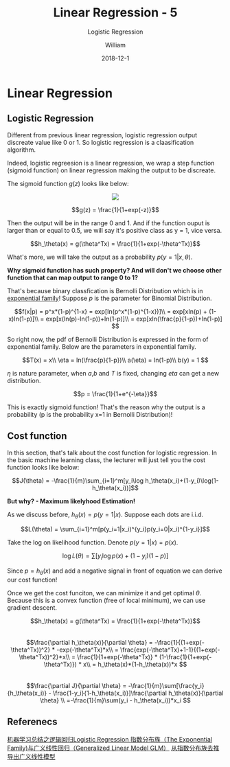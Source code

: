 ﻿---
layout:     post
title:      Linear Regression - 5
subtitle:   Logistic Regression
date:       2018-12-1
author:     William
header-img: img/post-bg-regression.jpg
catalog: true
tags:
    - Regression
    - Math
---
<script type="text/x-mathjax-config">
  MathJax.Hub.Config({
    tex2jax: { 
      inlineMath: [['$','$'], ['\\(','\\)']],
      processEscapes: true
    }
  });
  </script>
<script type="text/javascript" async
  src="https://cdnjs.cloudflare.com/ajax/libs/mathjax/2.7.5/MathJax.js?config=TeX-MML-AM_CHTML">
</script>

# Linear Regression
## Logistic Regression

Different from previous linear regression, logistic regression output discreate value like 0 or 1. So logistic regression is a claasification algorithm.

Indeed, logistic regreesion is a linear regression, we wrap a step function (sigmoid function) on linear regression making the output to be discreate.

The sigmoid function $g(z)$ looks like below:

<center><img src = "https://wei2624.github.io/images/cs229_lec1_logistic.png"/> </center>

$$g(z) = \frac{1}{1+exp(-z)}$$

Then the output will be in the range 0 and 1. And if the function ouput is larger than or equal to 0.5, we will say it's positive class as y = 1, vice versa.

$$h_\theta(x) = g(\theta^Tx) = \frac{1}{1+exp(-\theta^Tx)}$$

What's more, we will take the output as a probability $p(y=1|x,\theta)$. 

**Why sigmoid function has such property? And will don't we choose other function that can map output to range 0 to 1?**

That's because binary classfication is Bernolli Distribution which is in [exponential family](http://www.debugrun.com/a/sMS657x.html)! Suppose $p$ is the parameter for Binomial Distribution.

$$f(x|p) = p^x*(1-p)^{1-x} = exp[In(p^x*(1-p)^{1-x})]\\
= exp[xIn(p) + (1-x)In(1-p)]\\
= exp[x(In(p)-In(1-p))+In(1-p)]\\
= exp[xIn(\frac{p}{1-p})+In(1-p)]
$$

So right now, the pdf of Bernolli Distribution is expressed in the form of exponential family. Below are the parameters in exponential family.

$$T(x) = x\\
\eta = In(\frac{p}{1-p})\\
a(\eta) = In(1-p)\\
b(y) = 1
$$

$\eta$ is nature parameter, when $a$,$b$ and $T$ is fixed, changing $eta$ can get a new distribution.

$$p = \frac{1}{1+e^{-\eta}}$$

This is exactly sigmoid function! That's the reason why the output is a probability (p is the probability x=1 in Bernolli Distribution)! 

## Cost function 

In this section, that's talk about the cost function for logistic regression. In the basic machine learning class, the lecturer will just tell you the cost function looks like below:

$$J(\theta) = -\frac{1}{m}\sum_{i=1}^m[y_i\log h_\theta(x_i)+(1-y_i)\log(1-h_\theta(x_i))]$$

**But why? - Maximum likelyhood Estimation!**

As we discuss before, $h_\theta(x) = p(y=1|x)$. Suppose each dots are i.i.d.

$$L(\theta) = \sum_{i=1}^m[p(y_i=1|x_i)^{y_i}p(y_i=0|x_i)^{1-y_i}]$$

Take the log on likelihood function. Denote $p(y=1|x) = p(x)$.

$$\log L(\theta) = \sum [y_i\log p(x) + (1-y_i)(1-p)]$$

Since $p = h_\theta(x)$ and add a negative signal in front of equation we can derive our cost function!

Once we get the cost funciton, we can minimize it and get optimal $\theta$. Because this is a convex function (free of local minimum), we can use gradient descent.

$$h_\theta(x) = g(\theta^Tx) = \frac{1}{1+exp(-\theta^Tx)}$$
<br/>
$$\frac{\partial h_\theta(x)}{\partial \theta} = -\frac{1}{(1+exp(-\theta^Tx))^2} * -exp(-\theta^Tx)*x\\
= \frac{exp(-\theta^Tx)+1-1}{(1+exp(-\theta^Tx))^2}*x\\
= \frac{1}{1+exp(-\theta^Tx)} * (1-\frac{1}{1+exp(-\theta^Tx)}) * x\\
= h_\theta(x)*(1-h_\theta(x))*x
$$
<br/>
$$\frac{\partial J}{\partial \theta} = -\frac{1}{m}\sum[\frac{y_i}{h_\theta(x_i)} - \frac{1-y_i}{1-h_\theta(x_i)}]\frac{\partial h_\theta(x)}{\partial \theta} \\
=-\frac{1}{m}\sum(y_i - h_\theta(x_i))*x_i
$$


## Referenecs
[机器学习总结之逻辑回归Logistic Regression ](https://www.cnblogs.com/hustlx/p/5391772.html)
[指数分布族（The Exponential Family)与广义线性回归（Generalized Linear Model GLM）](https://blog.csdn.net/bitcarmanlee/article/details/51292380)
[从指数分布族去推导出广义线性模型](http://www.debugrun.com/a/sMS657x.html)




